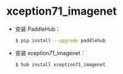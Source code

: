 # xception71_imagenet
* 安装 PaddleHub：

    ```bash
    $ pip install --upgrade paddlehub
    ```

* 安装 xception71_imagenet：

    ```bash
    $ hub install xception71_imagenet
    ```

